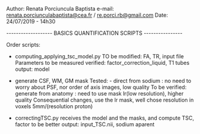 Author: Renata Porciuncula Baptista
e-mail: renata.porciunculabaptista@cea.fr / re.porci.rb@gmail.com
Date: 24/07/2019 - 14h30

------------------- BASICS QUANTIFICATION SCRIPTS ----------------

Order scripts: 
- computing_applying_tsc_model.py
	TO be modified: FA, TR, input file
	Parameters to be measured verified: factor_correction_liquid, T1 tubes
	output: model

- generate CSF, WM, GM mask
	Tested:
		- direct from sodium : no need to worry about PSF, nor order of axis images, low quality
	To be verified:
		generate from anatomy : need to use mask lr(low resolution), higher quality
		Consequential changes, use the lr mask, well chose resolution in voxels 5mm/(resolution proton)

- correctingTSC.py
	receives the model and the masks, and compute TSC, factor to be better 
	output: input_TSC.nii, sodium aparent
	

